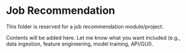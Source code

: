# Job Recommendation

This folder is reserved for a job recommendation module/project.

Contents will be added here. Let me know what you want included (e.g., data ingestion, feature engineering, model training, API/GUI).



